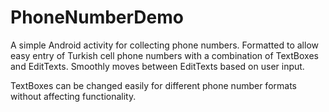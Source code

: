 # PhoneNumberDemo

A simple Android activity for collecting phone numbers. Formatted to allow easy entry of Turkish cell phone numbers 
with a combination of TextBoxes and EditTexts. Smoothly moves between EditTexts based on user input.

TextBoxes can be changed easily for different phone number formats without affecting functionality.
